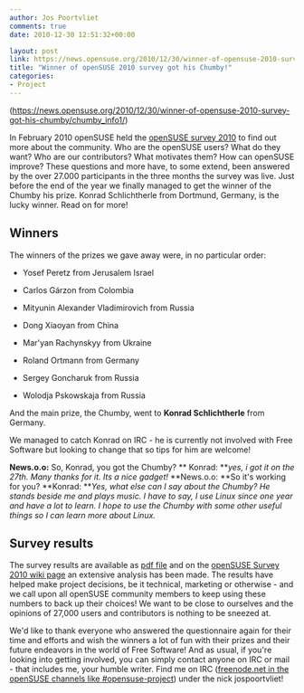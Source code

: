 ```yaml
---
author: Jos Poortvliet
comments: true
date: 2010-12-30 12:51:32+00:00

layout: post
link: https://news.opensuse.org/2010/12/30/winner-of-opensuse-2010-survey-got-his-chumby/
title: "Winner of openSUSE 2010 survey got his Chumby!"
categories:
- Project
---
```

(https://news.opensuse.org/2010/12/30/winner-of-opensuse-2010-survey-got-his-chumby/chumby_info1/)

In February 2010 openSUSE held the [openSUSE survey 2010](https://news.opensuse.org/2010/02/07/opensuse-survey-2010-participate-now/) to find out more about the community. Who are the openSUSE users? What do they want? Who are our contributors? What motivates them? How can openSUSE improve? These questions and more have, to some extend, been answered by the over 27.000 participants in the three months the survey was live. Just before the end of the year we finally managed to get the winner of the Chumby his prize. Konrad Schlichtherle from Dortmund, Germany, is the lucky winner. Read on for more!<!-- more -->


## Winners


The winners of the prizes we gave away were, in no particular order:



	
  * Yosef Peretz from Jerusalem Israel

	
  * Carlos Gárzon from Colombia

	
  * Mityunin Alexander Vladimirovich from Russia

	
  * Dong Xiaoyan from China

	
  * Mar'yan Rachynskyy from Ukraine

	
  * Roland Ortmann from Germany

	
  * Sergey Goncharuk from Russia

	
  * Wolodja Pskowskaja from Russia


And the main prize, the Chumby, went to **Konrad Schlichtherle** from Germany.

We managed to catch Konrad on IRC - he is currently not involved with Free Software but looking to change that so tips for him are welcome!

**News.o.o:** So, Konrad, you got the Chumby?
** Konrad: **_yes, i got it on the 27th. Many thanks for it. Its a nice gadget!_
**News.o.o: **So it's working for you?
**Konrad: **_Yes, what else can I say about the Chumby? He stands beside me and plays music. I have to say, I use Linux since one year and have a lot to learn. I hope to use the Chumby with some other useful things so I can learn more about Linux._



## Survey results



The survey results are available as [pdf file](http://en.opensuse.org/images/3/3a/SurveySummary_03012010.pdf) and on the [openSUSE Survey 2010 wiki page](http://en.opensuse.org/openSUSE:Survey_2010) an extensive analysis has been made. The results have helped make project decisions, be it technical, marketing or otherwise - and we call upon all openSUSE community members to keep using these numbers to back up their choices! We want to be close to ourselves and the opinions of 27,000 users and contributors is nothing to be sneezed at.

We'd like to thank everyone who answered the questionnaire again for their time and efforts and wish the winners a lot of fun with their prizes and their future endeavors in the world of Free Software! And as usual, if you're looking into getting involved, you can simply contact anyone on IRC or mail - that includes me, your humble writer. Find me on IRC ([freenode.net in the openSUSE channels like #opensuse-project](http://webchat.freenode.net/)) under the nick jospoortvliet!		
